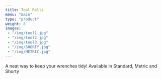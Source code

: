```yaml
---
title: Tool Rolls
menu: "main"
type: "product"
weight: 8
images:
 - "/img/tool1.jpg"
 - "/img/tool2.jpg"
 - "/img/tool3.jpg"
 - "/img/SHORTY.jpg"
 - "/img/METRIC.jpg"
---
```


A neat way to keep your wrenches tidy! 
Available in Standard, Metric and Shorty
